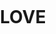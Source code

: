 # LOVE
<!DOCTYPE HTML PUBLIC "-//W3C//DTD HTML 4.01 Frameset//EN" >
<html>

<head>
    <title>海婷圣诞节快乐</title>
    <meta charset="utf-8">
    <style>
        canvas{
            width: 100%;
            height: 100%;
        }
        html,
        body {
            width: 100%;
            height: 100%;
            margin: 0;
            padding: 0;
            border: 0;
        }

        div {
            margin: 0;
            padding: 0;
            border: 0;
        }

        .nav {
            position: absolute;
            top: 0;
            left: 0;
            width: 100%;
            height: 27px;
            background-color: white;
            color: black;
            text-align: center;
            line-height: 25px;
        }

        a {
            color: black;
            text-decoration: none;
            border-bottom: 1px dashed black;
        }

        a:hover {
            border-bottom: 1px solid red
</style>
 </head>
 <body marginwidth="0" marginheight="0">
 <canvas id="c" height="356" width="446">
<script>
   var collapsed = true;
   function toggle() {
    var fs = top.document.getElementsByTagName('frameset')[0];
    var f = fs.getElementsByTagName('frame');
    if (collapsed) {
     fs.rows = '250px,*';
     // enable resizing of frames in firefox/opera
     fs.noResize = false;
     f[0].noResize = false;
     f[1].noResize = false;
    } else {
     fs.rows = '30px,*';
     // disable resizing of frames in firefox/opera
     fs.noResize = true;
     f[0].noResize = true;
     f[1].noResize = true;
    }
    collapsed = !collapsed;
   }
</script>
<script>
   var b = document.body;
   var c = document.getElementsByTagName('canvas')[0];
   var a = c.getContext('2d');
   document.body.clientWidth; // fix bug in chrome.
</script>
<script>
// start of submission //
M=Math;Q=M.random;J=[];U=16;T=M.sin;E=M.sqrt;for(O=k=0;x=z=j=i=k<200;)with(M[k]=k?c.cloneNode(0):c){width=height=k?32:W=446;with(getContext('2d'))if(k>10|!k)for(font='60px Impact',V='rgba(';I=i*U,fillStyle=k?k==13?V+'205,205,215,.15)':V+(147+I)+','+(k%2?128+I:0)+','+I+',.5)':'#cca',i<7;)beginPath(fill(arc(U-i/3,24-i/2,k==13?4-(i++)/2:8-i++,0,M.PI*2,1)));else for(;x=T(i),y=Q()*2-1,D=x*x+y*y,B=E(D-x/.9-1.5*y+1),R=67*(B+1)*(L=k/9+.8)>>1,i++<W;)if(D<1)beginPath(strokeStyle=V+R+','+(R+B*L>>0)+',40,.1)'),moveTo(U+x*8,U+y*8),lineTo(U+x*U,U+y*U),stroke();for(y=H=k+E(k++)*25,R=Q()*W;P=3,j<H;)J[O++]=[x+=T(R)*P+Q()*6-3,y+=Q()*U-8,z+=T(R-11)*P+Q()*6-3,j/H*20+((j+=U)>H&Q()>.8?Q(P=9)*4:0)>>1]}setInterval(function G(m,l){A=T(D-11);if(l)return(m[2]-l[2])*A+(l[0]-m[0])*T(D);a.clearRect(0,0,W,W);J.sort(G);for(i=0;L=J[i++];a.drawImage(M[L[3]+1],207+L[0]*A+L[2]*T(D)>>0,L[1]>>1)){if(i==2e3)a.fillText('Merry Christmas!',U,345);if(!(i%7))a.drawImage(M[13],((157*(i*i)+T(D*5+i*i)*5)%W)>>0,((113*i+(D*i)/60)%(290+i/99))>>0);}D+=.02},1)
// end of submission //
</script>
</body>
</html>
